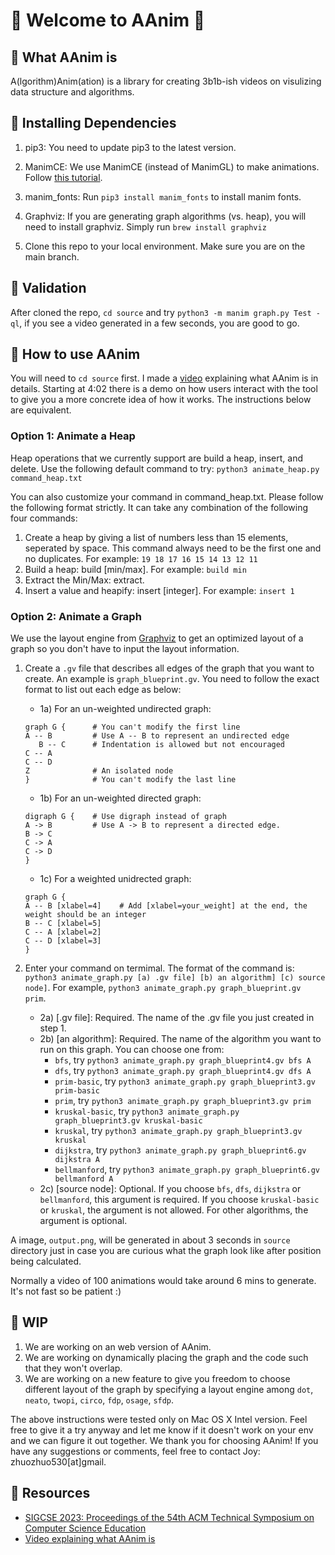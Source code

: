 # 🍓 Welcome to AAnim 🍓

## 🍓 What AAnim is

A(lgorithm)Anim(ation) is a library for creating 3b1b-ish videos on visulizing data structure and algorithms.

## 🍓 Installing Dependencies

1. pip3: You need to update pip3 to the latest version.

2. ManimCE: We use ManimCE (instead of ManimGL) to make animations. Follow [this tutorial](https://docs.manim.community/en/stable/installation.html).

3. manim_fonts: Run `pip3 install manim_fonts` to install manim fonts.

4. Graphviz: If you are generating graph algorithms (vs. heap), you will need to install graphviz. Simply run `brew install graphviz`

5. Clone this repo to your local environment. Make sure you are on the main branch.

## 🍓 Validation

After cloned the repo, `cd source` and try `python3 -m manim graph.py Test -ql`, if you see a video generated in a few seconds, you are good to go.

## 🍓 How to use AAnim

You will need to `cd source` first. I made a [video](https://www.youtube.com/watch?v=Z6ImIFlK3tw) explaining what AAnim is in details. Starting at 4:02 there is a demo on how users interact with the tool to give you a more concrete idea of how it works. The instructions below are equivalent.

### Option 1: Animate a Heap

Heap operations that we currently support are build a heap, insert, and delete. Use the following default command to try: `python3 animate_heap.py command_heap.txt`

You can also customize your command in command_heap.txt. Please follow the following format strictly. It can take any combination of the following four commands:

1. Create a heap by giving a list of numbers less than 15 elements, seperated by space. This command always need to be the first one and no duplicates. For example: `19 18 17 16 15 14 13 12 11`
2. Build a heap: build [min/max]. For example: `build min`
3. Extract the Min/Max: extract.
4. Insert a value and heapify: insert [integer]. For example: `insert 1`

### Option 2: Animate a Graph

We use the layout engine from [Graphviz](https://graphviz.org) to get an optimized layout of a graph so you don't have to input the layout information.

1. Create a `.gv` file that describes all edges of the graph that you want to create. An example is `graph_blueprint.gv`. You need to follow the exact format to list out each edge as below:

   - 1a) For an un-weighted undirected graph:

   ```
   graph G {      # You can't modify the first line
   A -- B         # Use A -- B to represent an undirected edge
      B -- C      # Indentation is allowed but not encouraged
   C -- A
   C -- D
   Z              # An isolated node
   }              # You can't modify the last line
   ```

   - 1b) For an un-weighted directed graph:

   ```
   digraph G {    # Use digraph instead of graph
   A -> B         # Use A -> B to represent a directed edge.
   B -> C
   C -> A
   C -> D
   }
   ```

   - 1c) For a weighted unidrected graph:

   ```
   graph G {
   A -- B [xlabel=4]    # Add [xlabel=your_weight] at the end, the weight should be an integer
   B -- C [xlabel=5]
   C -- A [xlabel=2]
   C -- D [xlabel=3]
   }
   ```

2. Enter your command on termimal. The format of the command is: `python3 animate_graph.py [a) .gv file] [b) an algorithm] [c) source node]`. For example, `python3 animate_graph.py graph_blueprint.gv prim`.

   - 2a) [.gv file]: Required. The name of the .gv file you just created in step 1.
   - 2b) [an algorithm]: Required. The name of the algorithm you want to run on this graph. You can choose one from:
     - `bfs`, try `python3 animate_graph.py graph_blueprint4.gv bfs A`
     - `dfs`, try `python3 animate_graph.py graph_blueprint4.gv dfs A`
     - `prim-basic`, try `python3 animate_graph.py graph_blueprint3.gv prim-basic`
     - `prim`, try `python3 animate_graph.py graph_blueprint3.gv prim`
     - `kruskal-basic`, try `python3 animate_graph.py graph_blueprint3.gv kruskal-basic`
     - `kruskal`, try `python3 animate_graph.py graph_blueprint3.gv kruskal`
     - `dijkstra`, try `python3 animate_graph.py graph_blueprint6.gv dijkstra A`
     - `bellmanford`, try `python3 animate_graph.py graph_blueprint6.gv bellmanford A`
   - 2c) [source node]: Optional. If you choose `bfs`, `dfs`, `dijkstra` or `bellmanford`, this argument is required. If you choose `kruskal-basic` or `kruskal`, the argument is not allowed. For other algorithms, the argument is optional.

A image, `output.png`, will be generated in about 3 seconds in `source` directory just in case you are curious what the graph look like after position being calculated.

Normally a video of 100 animations would take around 6 mins to generate. It's not fast so be patient :)

## 🍓 WIP

1. We are working on an web version of AAnim.
2. We are working on dynamically placing the graph and the code such that they won't overlap.
3. We are working on a new feature to give you freedom to choose different layout of the graph by specifying a layout engine among `dot`, `neato`, `twopi`, `circo`, `fdp`, `osage`, `sfdp`.

The above instructions were tested only on Mac OS X Intel version. Feel free to give it a try anyway and let me know if it doesn't work on your env and we can figure it out together. We thank you for choosing AAnim! If you have any suggestions or comments, feel free to contact Joy: zhuozhuo530[at]gmail.

## 🍓 Resources

- [SIGCSE 2023: Proceedings of the 54th ACM Technical Symposium on Computer Science Education](https://dl.acm.org/doi/abs/10.1145/3545947.3576233)
- [Video explaining what AAnim is](https://www.youtube.com/watch?v=Z6ImIFlK3tw)
